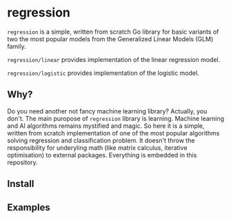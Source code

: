 # regression

`regression` is a simple, written from scratch Go library for basic variants of two the most popular models from the Generalized Linear Models (GLM) family.

`regression/linear` provides implementation of the linear regression model.

`regression/logistic` provides implementation of the logistic model.

## Why?

Do you need another not fancy machine learning library? Actually, you don't. The main puropose of `regression` library is learning. Machine learning and AI algorithms remains mystified and magic. So here it is a simple, written from scratch implementation of one of the most popular algorithms solving regression and classification problem. It doesn't throw the responsibility for underyling math (like matrix calculus, iterative optimisation) to external packages. Everything is embedded in this repository.

## Install

## Examples
